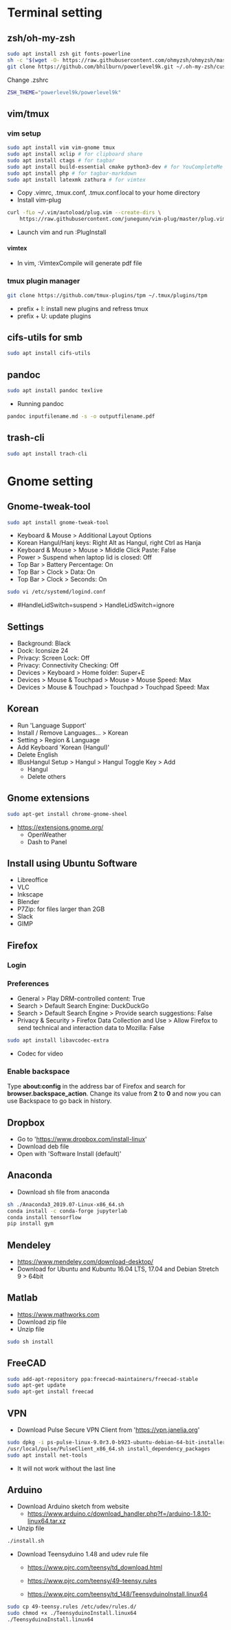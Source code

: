 # Terminal setting
## zsh/oh-my-zsh
```bash
sudo apt install zsh git fonts-powerline
sh -c "$(wget -O- https://raw.githubusercontent.com/ohmyzsh/ohmyzsh/master/tools/install.sh)" # installs oh-my-zsh
git clone https://github.com/bhilburn/powerlevel9k.git ~/.oh-my-zsh/custom/themes/powerlevel9k
```

Change .zshrc
```bash
ZSH_THEME="powerlevel9k/powerlevel9k"
```


## vim/tmux
### vim setup
```bash
sudo apt install vim vim-gnome tmux
sudo apt install xclip # for clipboard share
sudo apt install ctags # for tagbar
sudo apt install build-essential cmake python3-dev # for YouCompleteMe
sudo apt install php # for tagbar-markdown
sudo apt install latexmk zathura # for vimtex
```
* Copy .vimrc, .tmux.conf, .tmux.conf.local to your home directory
* Install vim-plug 
```bash
curl -fLo ~/.vim/autoload/plug.vim --create-dirs \
    https://raw.githubusercontent.com/junegunn/vim-plug/master/plug.vim
```
- Launch vim and run :PlugInstall

#### vimtex
- In vim, :VimtexCompile will generate pdf file


### tmux plugin manager 
```bash
git clone https://github.com/tmux-plugins/tpm ~/.tmux/plugins/tpm
```
- prefix + I: install new plugins and refress tmux 
- prefix + U: update plugins

## cifs-utils for smb
```bash
sudo apt install cifs-utils
```

## pandoc
```bash
sudo apt install pandoc texlive
```
- Running pandoc
```bash
pandoc inputfilename.md -s -o outputfilename.pdf
```

## trash-cli
```bash
sudo apt install trach-cli
```




# Gnome setting
## Gnome-tweak-tool
```bash
sudo apt install gnome-tweak-tool
```
- Keyboard & Mouse > Additional Layout Options
- Korean Hangul/Hanj keys: Right Alt as Hangul, right Ctrl as Hanja
- Keyboard & Mouse > Mouse > Middle Click Paste: False
- Power > Suspend when laptop lid is closed: Off
- Top Bar > Battery Percentage: On
- Top Bar > Clock > Data: On
- Top Bar > Clock > Seconds: On

```bash
sudo vi /etc/systemd/logind.conf
```
- #HandleLidSwitch=suspend > HandleLidSwitch=ignore

## Settings
- Background: Black
- Dock: Iconsize 24
- Privacy: Screen Lock: Off
- Privacy: Connectivity Checking: Off
- Devices > Keyboard > Home folder: Super+E
- Devices > Mouse & Touchpad > Mouse > Mouse Speed: Max
- Devices > Mouse & Touchpad > Touchpad > Touchpad Speed: Max

## Korean
- Run 'Language Support'
- Install / Remove Languages... > Korean
- Setting > Region & Language
- Add Keyboard 'Korean (Hangul)'
- Delete English
- IBusHangul Setup > Hangul > Hangul Toggle Key > Add
    - Hangul 
    - Delete others


## Gnome extensions
```bash
sudo apt-get install chrome-gnome-sheel
```
- https://extensions.gnome.org/
    - OpenWeather
    - Dash to Panel


## Install using Ubuntu Software
- Libreoffice
- VLC
- Inkscape
- Blender
- P7Zip: for files larger than 2GB
- Slack
- GIMP


## Firefox
### Login
### Preferences
- General > Play DRM-controlled content: True
- Search > Default Search Engine: DuckDuckGo
- Search > Default Search Engine > Provide search suggestions: False
- Privacy & Security > Firefox Data Collection and Use > Allow Firefox to send technical and interaction data to Mozilla: False

```bash
sudo apt install libavcodec-extra
```
- Codec for video

### Enable backspace
Type **about:config** in the address bar of Firefox and search for **browser.backspace_action**. Change its value from **2** to **0** and now you can use Backspace to go back in history.


## Dropbox
- Go to 'https://www.dropbox.com/install-linux'
- Download deb file
- Open with 'Software Install (default)'

## Anaconda
- Download sh file from anaconda
```bash
sh ./Anaconda3_2019.07-Linux-x86_64.sh
conda install -c conda-forge jupyterlab
conda install tensorflow
pip install gym
```

## Mendeley
- https://www.mendeley.com/download-desktop/
- Download for Ubuntu and Kubuntu 16.04 LTS, 17.04 and Debian Stretch 9 > 64bit

## Matlab
- https://www.mathworks.com
- Download zip file
- Unzip file
```bash
sudo sh install
```

## FreeCAD
```bash
sudo add-apt-repository ppa:freecad-maintainers/freecad-stable
sudo apt-get update
sudo apt-get install freecad
```

## VPN
- Download Pulse Secure VPN Client from 'https://vpn.janelia.org'
```bash
sudo dpkg -i ps-pulse-linux-9.0r3.0-b923-ubuntu-debian-64-bit-installer.deb # or just use installer
/usr/local/pulse/PulseClient_x86_64.sh install_dependency_packages
sudo apt install net-tools
```
- It will not work without the last line

## Arduino
- Download Arduino sketch from website
    - https://www.arduino.c/download_handler.php?f=/arduino-1.8.10-linux64.tar.xz
- Unzip file
```bash
./install.sh
```

- Download Teensyduino 1.48 and udev rule file
    - https://www.pjrc.com/teensy/td_download.html

    - https://www.pjrc.com/teensy/49-teensy.rules
    - https://www.pjrc.com/teensy/td_148/TeensyduinoInstall.linux64

```bash
sudo cp 49-teensy.rules /etc/udev/rules.d/
sudo chmod +x ./TeensyduinoInstall.linux64
./TeensyduinoInstall.linux64
```

